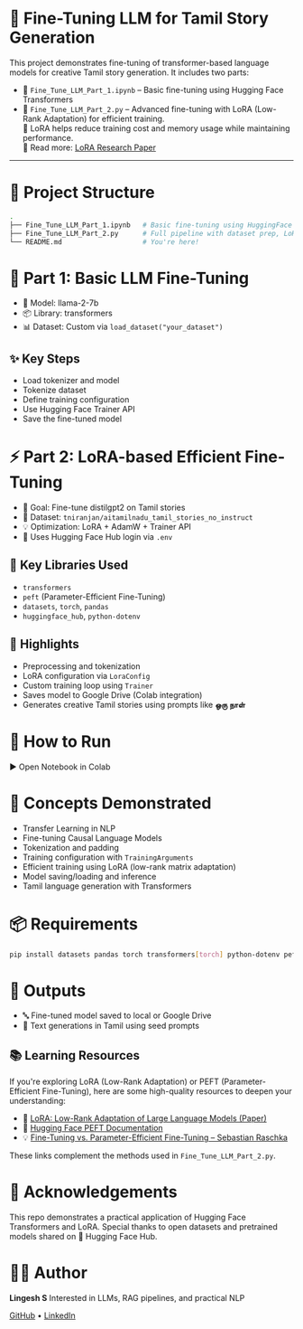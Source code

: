 # 🚀 Fine-Tuning LLM for Tamil Story Generation

This project demonstrates fine-tuning of transformer-based language models for creative Tamil story generation. It includes two parts:

* 📘 `Fine_Tune_LLM_Part_1.ipynb` – Basic fine-tuning using Hugging Face Transformers
* 🧪 `Fine_Tune_LLM_Part_2.py` – Advanced fine-tuning with LoRA (Low-Rank Adaptation) for efficient training.  
  🔬 LoRA helps reduce training cost and memory usage while maintaining performance.  
  📄 Read more: [LoRA Research Paper](https://arxiv.org/abs/2106.09685)


---
# 📁 Project Structure

```bash
.
├── Fine_Tune_LLM_Part_1.ipynb   # Basic fine-tuning using HuggingFace Trainer
├── Fine_Tune_LLM_Part_2.py      # Full pipeline with dataset prep, LoRA, and model saving
└── README.md                    # You're here!
```


# 📌 Part 1: Basic LLM Fine-Tuning

* 🔧 Model: llama-2-7b
* 📦 Library: transformers
* 📊 Dataset: Custom via `load_dataset("your_dataset")`

## ✨ Key Steps

* Load tokenizer and model
* Tokenize dataset
* Define training configuration
* Use Hugging Face Trainer API
* Save the fine-tuned model

# ⚡ Part 2: LoRA-based Efficient Fine-Tuning

* 🎯 Goal: Fine-tune distilgpt2 on Tamil stories
* 🧠 Dataset: `tniranjan/aitamilnadu_tamil_stories_no_instruct`
* 💡 Optimization: LoRA + AdamW + Trainer API
* 🔐 Uses Hugging Face Hub login via `.env`

## 🔧 Key Libraries Used

* `transformers`
* `peft` (Parameter-Efficient Fine-Tuning)
* `datasets`, `torch`, `pandas`
* `huggingface_hub`, `python-dotenv`

## 📘 Highlights

* Preprocessing and tokenization
* LoRA configuration via `LoraConfig`
* Custom training loop using `Trainer`
* Saves model to Google Drive (Colab integration)
* Generates creative Tamil stories using prompts like **ஒரு நாள்**

# 📌 How to Run

▶️ Open Notebook in Colab

# 🧠 Concepts Demonstrated

* Transfer Learning in NLP
* Fine-tuning Causal Language Models
* Tokenization and padding
* Training configuration with `TrainingArguments`
* Efficient training using LoRA (low-rank matrix adaptation)
* Model saving/loading and inference
* Tamil language generation with Transformers

# 📦 Requirements

```bash
pip install datasets pandas torch transformers[torch] python-dotenv peft
```

# 📂 Outputs

* 🔤 Fine-tuned model saved to local or Google Drive
* 📜 Text generations in Tamil using seed prompts

## 📚 Learning Resources

If you're exploring LoRA (Low-Rank Adaptation) or PEFT (Parameter-Efficient Fine-Tuning), here are some high-quality resources to deepen your understanding:

- 🔬 [LoRA: Low-Rank Adaptation of Large Language Models (Paper)](https://arxiv.org/abs/2106.09685)
- 🤗 [Hugging Face PEFT Documentation](https://huggingface.co/docs/peft/index)
- 💡 [Fine-Tuning vs. Parameter-Efficient Fine-Tuning – Sebastian Raschka](https://sebastianraschka.com/blog/2023/peft.html)

These links complement the methods used in `Fine_Tune_LLM_Part_2.py`.


# 🙌 Acknowledgements

This repo demonstrates a practical application of Hugging Face Transformers and LoRA. Special thanks to open datasets and pretrained models shared on 🤗 Hugging Face Hub.

# 👨‍💻 Author

**Lingesh S**
Interested in LLMs, RAG pipelines, and practical NLP

[GitHub](https://github.com/Lingesh-S) • [LinkedIn](https://linkedin.com/in/lingesh-s29)
